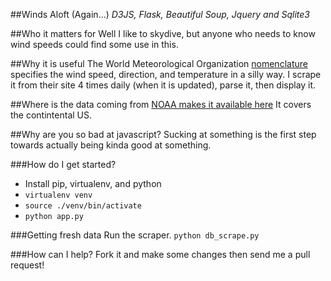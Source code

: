 ##Winds Aloft (Again...)
*D3JS, Flask, Beautiful Soup, Jquery and Sqlite3*

##Who it matters for
Well I like to skydive, but anyone who needs to know wind speeds could find some use in this.

##Why it is useful
The World Meteorological Organization [nomenclature](http://en.wikipedia.org/wiki/Winds_aloft#Example) specifies the wind speed, direction, and temperature in a silly way.
I scrape it from their site 4 times daily (when it is updated), parse it, then display it.

##Where is the data coming from
[NOAA makes it available here](http://aviationweather.gov/products/nws/all)
It covers the contintental US.

##Why are you so bad at javascript?
Sucking at something is the first step towards actually being kinda good at something.

###How do I get started?
- Install pip, virtualenv, and python
- `virtualenv venv`
- `source ./venv/bin/activate`
- `python app.py`

###Getting fresh data
Run the scraper.
`python db_scrape.py`

###How can I help?
Fork it and make some changes then send me a pull request!
